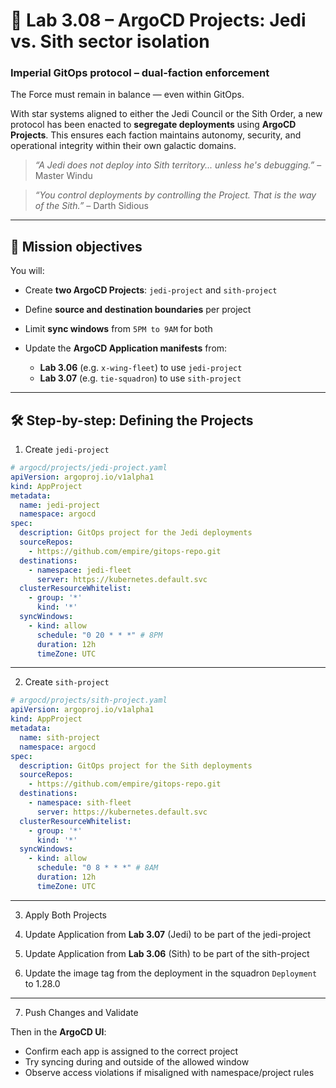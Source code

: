 # 🧭 Lab 3.08 – ArgoCD Projects: Jedi vs. Sith sector isolation

### **Imperial GitOps protocol – dual-faction enforcement**

The Force must remain in balance — even within GitOps.

With star systems aligned to either the Jedi Council or the Sith Order, a new protocol has been enacted to **segregate deployments** using **ArgoCD Projects**. This ensures each faction maintains autonomy, security, and operational integrity within their own galactic domains.

> *“A Jedi does not deploy into Sith territory... unless he's debugging.”* – Master Windu

> *“You control deployments by controlling the Project. That is the way of the Sith.”* – Darth Sidious

---

## 🎯 Mission objectives

You will:

* Create **two ArgoCD Projects**: `jedi-project` and `sith-project`
* Define **source and destination boundaries** per project
* Limit **sync windows** from `5PM to 9AM` for both
* Update the **ArgoCD Application manifests** from:

  * **Lab 3.06** (e.g. `x-wing-fleet`) to use `jedi-project`
  * **Lab 3.07** (e.g. `tie-squadron`) to use `sith-project`

---

## 🛠️ Step-by-step: Defining the Projects

1. Create `jedi-project`

```yaml
# argocd/projects/jedi-project.yaml
apiVersion: argoproj.io/v1alpha1
kind: AppProject
metadata:
  name: jedi-project
  namespace: argocd
spec:
  description: GitOps project for the Jedi deployments
  sourceRepos:
    - https://github.com/empire/gitops-repo.git
  destinations:
    - namespace: jedi-fleet
      server: https://kubernetes.default.svc
  clusterResourceWhitelist:
    - group: '*'
      kind: '*'
  syncWindows:
    - kind: allow
      schedule: "0 20 * * *" # 8PM
      duration: 12h
      timeZone: UTC
```

---

2. Create `sith-project`

```yaml
# argocd/projects/sith-project.yaml
apiVersion: argoproj.io/v1alpha1
kind: AppProject
metadata:
  name: sith-project
  namespace: argocd
spec:
  description: GitOps project for the Sith deployments
  sourceRepos:
    - https://github.com/empire/gitops-repo.git
  destinations:
    - namespace: sith-fleet
      server: https://kubernetes.default.svc
  clusterResourceWhitelist:
    - group: '*'
      kind: '*'
  syncWindows:
    - kind: allow
      schedule: "0 8 * * *" # 8AM
      duration: 12h
      timeZone: UTC
```

---

3. Apply Both Projects

4. Update Application from **Lab 3.07** (Jedi) to be part of the jedi-project

5. Update Application from **Lab 3.06** (Sith) to be part of the sith-project

6. Update the image tag from the deployment in the squadron `Deployment` to 1.28.0

---

7. Push Changes and Validate

Then in the **ArgoCD UI**:

* Confirm each app is assigned to the correct project
* Try syncing during and outside of the allowed window
* Observe access violations if misaligned with namespace/project rules